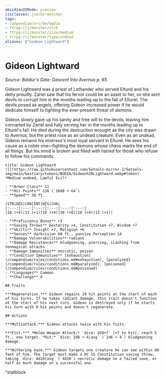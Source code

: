 ```yaml
---
obsidianUIMode: preview
cssclasses: json5e-monster
tags:
- compendium/src/5e/bgdia
- ttrpg-cli/monster/cr/6
- ttrpg-cli/monster/size/medium
- ttrpg-cli/monster/type/undead
aliases: ["Gideon Lightward"]
---
```

# Gideon Lightward
*Source: Baldur's Gate: Descent Into Avernus p. 65*  

Gideon Lightward was a priest of Lathander who served Elturel and his deity proudly. Zariel saw that his fervor could be an asset to her, so she sent devils to corrupt him in the months leading up to the fall of Elturel. The devils posed as angels, offering Gideon increased power if he would dedicate himself to fighting the ever-present threat of demons.

Gideon slowly gave up his sanity and free will to the devils, leaving him corrupted by Zariel and fully serving her in the months leading up to Elturel's fall. He died during the destruction wrought as the city was drawn to Avernus, but the priest rose as an undead creature. Even as an undead, Gideon remains his mistress's most loyal servant in Elturel. He sees his cause as a noble one—fighting the demons whose chaos marks the end of all things. But his mind is broken and filled with hatred for those who refuse to follow his commands.

```ad-statblock
title: Gideon Lightward
![](https://raw.githubusercontent.com/5etools-mirror-2/5etools-img/main/bestiary/tokens/BGDIA/Gideon%20Lightward.webp#token)
*Medium undead, Lawful Evil*

- **Armor Class** 11 
- **Hit Points** 136 (`16d8 + 64`)
- **Speed** 30 ft.

|STR|DEX|CON|INT|WIS|CHA|
|:---:|:---:|:---:|:---:|:---:|:---:|
|18 (+4)|13 (+1)|18 (+4)|10 (+0)|18 (+4)|13 (+1)|

- **Proficiency Bonus** +3
- **Saving Throws** Dexterity +4, Constitution +7, Wisdom +7
- **Skills** Insight +7, Religion +6
- **Senses** darkvision 60 ft., passive Perception 14
- **Damage Vulnerabilities** radiant
- **Damage Resistances** bludgeoning, piercing, slashing from nonmagical attacks
- **Damage Immunities** necrotic, poison
- **Condition Immunities** [exhaustion](/compendium/rules/conditions.md#exhaustion), [paralyzed](/compendium/rules/conditions.md#paralyzed), [poisoned](/compendium/rules/conditions.md#poisoned)
- **Languages** Common
- **Challenge** 6

## Traits

***Regeneration.*** Gideon regains 10 hit points at the start of each of his turns. If he takes radiant damage, this trait doesn't function at the start of his next turn. Gideon is destroyed only if he starts his turn with 0 hit points and doesn't regenerate.

## Actions

***Multiattack.*** Gideon attacks twice with his fists.

***Fist.*** *Melee Weapon Attack:* `dice: d20+7` (+7 to hit), reach 5 ft., one target. *Hit:* `dice: 2d6 + 4|avg` (`2d6 + 4`) bludgeoning damage.

***Withering Gaze.*** Gideon targets one creature he can see within 60 feet of him. The target must make a DC 15 Constitution saving throw, taking `dice: 4d10|avg` (`4d10`) necrotic damage on a failed save, or half as much damage on a successful one.
```
^statblock